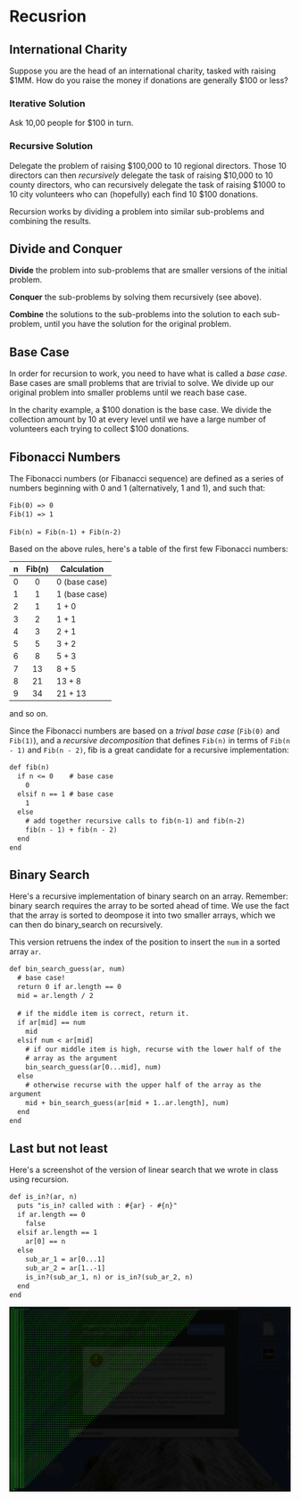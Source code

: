 # Recusrion

## International Charity

Suppose you are the head of an international charity, tasked with
raising $1MM. How do you raise the money if donations are generally
$100 or less?

### Iterative Solution

Ask 10,00 people for $100 in turn.

### Recursive Solution

Delegate the problem of raising $100,000 to 10 regional
directors. Those 10 directors can then *recursively* delegate the task
of raising $10,000 to 10 county directors, who can recursively
delegate the task of raising $1000 to 10 city volunteers who can
(hopefully) each find 10 $100 donations.

Recursion works by dividing a problem into similar sub-problems and
combining the results.

## Divide and Conquer

**Divide** the problem into sub-problems that are smaller versions of
  the initial problem.

**Conquer** the sub-problems by solving them recursively (see above).

**Combine** the solutions to the sub-problems into the solution to
  each sub-problem, until you have the solution for the original
  problem.

## Base Case

In order for recursion to work, you need to have what is called a
*base case*. Base cases are small problems that are trivial to
solve. We divide up our original problem into smaller problems until
we reach base case.

In the charity example, a $100 donation is the base case. We divide
the collection amount by 10 at every level until we have a large
number of volunteers each trying to collect $100 donations.

## Fibonacci Numbers

The Fibonacci numbers (or Fibanacci sequence) are defined as a series
of numbers beginning with 0 and 1 (alternatively, 1 and 1), and such that:

```
Fib(0) => 0
Fib(1) => 1

Fib(n) = Fib(n-1) + Fib(n-2)
```

Based on the above rules, here's a table of the first few Fibonacci
numbers:

| n     | Fib(n)| Calculation |
|-------|:-----:|-------------|
|0      |0      | 0 (base case)|
|1      |1      | 1 (base case)|
|2      |1      | 1 + 0        |
|3      |2      | 1 + 1        |
|4      |3      | 2 + 1        |
|5      |5      | 3 + 2        |
|6      |8      | 5 + 3        |
|7      |13     | 8 + 5        |
|8      |21     | 13 + 8       |
|9      |34     | 21 + 13      |

and so on.

Since the Fibonacci numbers are based on a *trival base case*
(```Fib(0)``` and ```Fib(1)```), and a *recursive decomposition* that
defines ```Fib(n)``` in terms of ```Fib(n - 1)``` and ```Fib(n -
2)```, fib is a great candidate for a recursive implementation:

```
def fib(n)
  if n <= 0    # base case
    0
  elsif n == 1 # base case
    1
  else
    # add together recursive calls to fib(n-1) and fib(n-2)
    fib(n - 1) + fib(n - 2)
  end
end
```

## Binary Search

Here's a recursive implementation of binary search on an
array. Remember: binary search requires the array to be sorted ahead
of time. We use the fact that the array is sorted to deompose it into
two smaller arrays, which we can then do binary_search on recursively.

This version retruens the index of the position to insert the ```num``` in a
sorted array ```ar```.

```
def bin_search_guess(ar, num)
  # base case!
  return 0 if ar.length == 0
  mid = ar.length / 2

  # if the middle item is correct, return it.
  if ar[mid] == num
    mid
  elsif num < ar[mid]
    # if our middle item is high, recurse with the lower half of the
    # array as the argument
    bin_search_guess(ar[0...mid], num)
  else
    # otherwise recurse with the upper half of the array as the argument
    mid + bin_search_guess(ar[mid + 1..ar.length], num)
  end
end
```

## Last but not least

Here's a screenshot of the version of linear search that we wrote in
class using recursion.

```
def is_in?(ar, n)
  puts "is_in? called with : #{ar} - #{n}"
  if ar.length == 0
    false
  elsif ar.length == 1
    ar[0] == n
  else
    sub_ar_1 = ar[0...1]
    sub_ar_2 = ar[1..-1]
    is_in?(sub_ar_1, n) or is_in?(sub_ar_2, n)
  end
end
```
![recursing](recursion.png)

